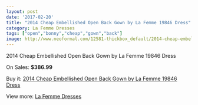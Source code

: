 ```yaml
---
layout: post
date: '2017-02-20'
title: "2014 Cheap Embellished Open Back Gown by La Femme 19846 Dress"
category: La Femme Dresses
tags: ["open","bonny","cheap","gown","back"]
image: http://www.neoformal.com/12581-thickbox_default/2014-cheap-embellished-open-back-gown-by-la-femme-19846-dress.jpg
---
```

2014 Cheap Embellished Open Back Gown by La Femme 19846 Dress

On Sales: **$386.99**
<a href="https://www.neoformal.com/en/la-femme-dresses-2014/4441-2014-cheap-embellished-open-back-gown-by-la-femme-19846-dress.html"><amp-img layout="responsive" width="600" height="600" src="//www.neoformal.com/12581-thickbox_default/2014-cheap-embellished-open-back-gown-by-la-femme-19846-dress.jpg" alt="2014 Cheap Embellished Open Back Gown by La Femme 19846 Dress 0" /></a>
<a href="https://www.neoformal.com/en/la-femme-dresses-2014/4441-2014-cheap-embellished-open-back-gown-by-la-femme-19846-dress.html"><amp-img layout="responsive" width="600" height="600" src="//www.neoformal.com/12584-thickbox_default/2014-cheap-embellished-open-back-gown-by-la-femme-19846-dress.jpg" alt="2014 Cheap Embellished Open Back Gown by La Femme 19846 Dress 1" /></a>
<a href="https://www.neoformal.com/en/la-femme-dresses-2014/4441-2014-cheap-embellished-open-back-gown-by-la-femme-19846-dress.html"><amp-img layout="responsive" width="600" height="600" src="//www.neoformal.com/12583-thickbox_default/2014-cheap-embellished-open-back-gown-by-la-femme-19846-dress.jpg" alt="2014 Cheap Embellished Open Back Gown by La Femme 19846 Dress 2" /></a>
<a href="https://www.neoformal.com/en/la-femme-dresses-2014/4441-2014-cheap-embellished-open-back-gown-by-la-femme-19846-dress.html"><amp-img layout="responsive" width="600" height="600" src="//www.neoformal.com/12582-thickbox_default/2014-cheap-embellished-open-back-gown-by-la-femme-19846-dress.jpg" alt="2014 Cheap Embellished Open Back Gown by La Femme 19846 Dress 3" /></a>

Buy it: [2014 Cheap Embellished Open Back Gown by La Femme 19846 Dress](https://www.neoformal.com/en/la-femme-dresses-2014/4441-2014-cheap-embellished-open-back-gown-by-la-femme-19846-dress.html "2014 Cheap Embellished Open Back Gown by La Femme 19846 Dress")

View more: [La Femme Dresses](https://www.neoformal.com/en/56-la-femme-dresses-2014 "La Femme Dresses")